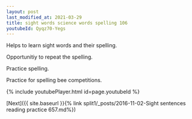 ```yaml
---
layout: post
last_modified_at: 2021-03-29
title: sight words science words spelling 106
youtubeId: Qyqz70-Yegs
---
```

 
 
Helps to learn sight words and their spelling.

Opportunitiy to repeat the spelling. 

Practice spelling. 
 
Practice for spelling bee competitions. 
 
{% include youtubePlayer.html id=page.youtubeId %}
 
 

[Next]({{ site.baseurl }}{% link  split1/_posts/2016-11-02-Sight sentences reading practice 657.md%})
 
